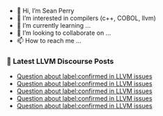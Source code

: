 - 👋 Hi, I’m Sean Perry
- 👀 I’m interested in compilers (c++, COBOL, llvm)
- 🌱 I’m currently learning ...
- 💞️ I’m looking to collaborate on ...
- 📫 How to reach me ...

<!---
s66perry/s66perry is a ✨ special ✨ repository because its `README.md` (this file) appears on your GitHub profile.
You can click the Preview link to take a look at your changes.
--->
### 📕 Latest LLVM Discourse Posts

<!-- DISCOURSE-LLVM:START -->
- [Question about label:confirmed in LLVM issues](https://discourse.llvm.org/t/question-about-label-confirmed-in-llvm-issues/77547#post_7)
- [Question about label:confirmed in LLVM issues](https://discourse.llvm.org/t/question-about-label-confirmed-in-llvm-issues/77547#post_6)
- [Question about label:confirmed in LLVM issues](https://discourse.llvm.org/t/question-about-label-confirmed-in-llvm-issues/77547#post_5)
- [Question about label:confirmed in LLVM issues](https://discourse.llvm.org/t/question-about-label-confirmed-in-llvm-issues/77547#post_4)
- [Question about label:confirmed in LLVM issues](https://discourse.llvm.org/t/question-about-label-confirmed-in-llvm-issues/77547#post_3)
<!-- DISCOURSE-LLVM:END -->
